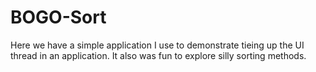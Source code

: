 # BOGO-Sort
Here we have a simple application I use to demonstrate tieing up the UI thread in an application. It also was fun to explore silly sorting methods.
